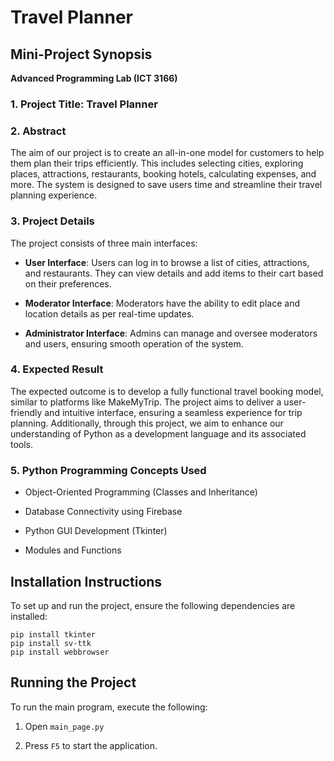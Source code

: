 # Travel Planner

## Mini-Project Synopsis

**Advanced Programming Lab (ICT 3166)**

### 1. Project Title: Travel Planner

### 2. Abstract

The aim of our project is to create an all-in-one model for customers to help them plan their trips efficiently. This includes selecting cities, exploring places, attractions, restaurants, booking hotels, calculating expenses, and more. The system is designed to save users time and streamline their travel planning experience.

### 3. Project Details

The project consists of three main interfaces:

-   **User Interface**: Users can log in to browse a list of cities, attractions, and restaurants. They can view details and add items to their cart based on their preferences.
    
-   **Moderator Interface**: Moderators have the ability to edit place and location details as per real-time updates.
    
-   **Administrator Interface**: Admins can manage and oversee moderators and users, ensuring smooth operation of the system.
    

### 4. Expected Result

The expected outcome is to develop a fully functional travel booking model, similar to platforms like MakeMyTrip. The project aims to deliver a user-friendly and intuitive interface, ensuring a seamless experience for trip planning. Additionally, through this project, we aim to enhance our understanding of Python as a development language and its associated tools.

### 5. Python Programming Concepts Used

-   Object-Oriented Programming (Classes and Inheritance)
    
-   Database Connectivity using Firebase
    
-   Python GUI Development (Tkinter)
    
-   Modules and Functions
    

## Installation Instructions

To set up and run the project, ensure the following dependencies are installed:

```
pip install tkinter
pip install sv-ttk
pip install webbrowser
```

## Running the Project

To run the main program, execute the following:

1.  Open `main_page.py`
    
2.  Press `F5` to start the application.